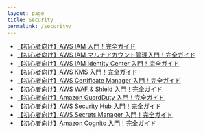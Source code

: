 ```yaml
---
layout: page
title: Security
permalink: /security/
---
```


- <a href="../iam-overview/index.html#0" target="_blank">【初心者向け】AWS IAM 入門！完全ガイド</a>
- <a href="../iam-multi-account/index.html#0" target="_blank">【初心者向け】AWS IAM マルチアカウント管理入門！完全ガイド</a>
- <a href="../iam-identity-center-overview/index.html#0" target="_blank">【初心者向け】AWS IAM Identity Center 入門！完全ガイド</a>
- <a href="../kms-overview/index.html#0" target="_blank">【初心者向け】AWS KMS 入門！完全ガイド</a>
- <a href="../acm-overview/index.html#0" target="_blank">【初心者向け】AWS Certificate Manager 入門！完全ガイド</a>
- <a href="../waf-and-shield-overview/index.html#0" target="_blank">【初心者向け】AWS WAF & Shield 入門！完全ガイド</a>
- <a href="../guardduty-overview/index.html#0" target="_blank">【初心者向け】Amazon GuardDuty 入門！完全ガイド</a>
- <a href="../securityhub-overview/index.html#0" target="_blank">【初心者向け】AWS Security Hub 入門！完全ガイド</a>
- <a href="../secretsmanager-overview/index.html#0" target="_blank">【初心者向け】AWS Secrets Manager 入門！完全ガイド</a>
- <a href="../cognito-overview/index.html#0" target="_blank">【初心者向け】Amazon Cognito 入門！完全ガイド</a>
